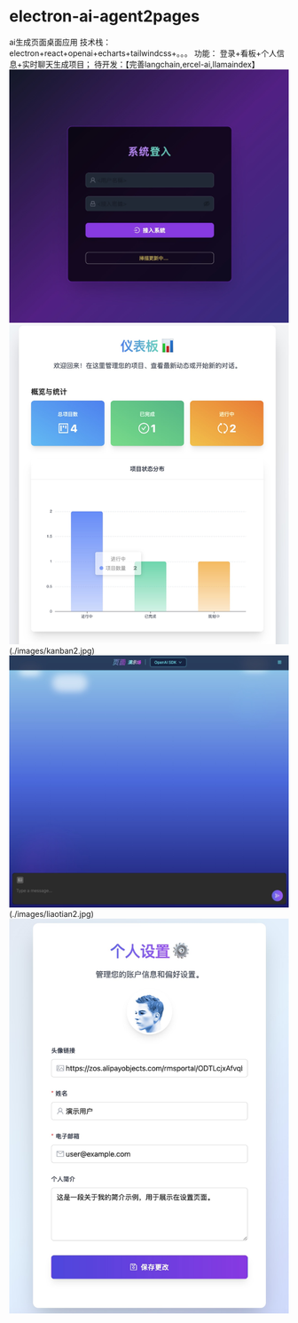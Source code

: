 # electron-ai-agent2pages

ai生成页面桌面应用 技术栈：electron+react+openai+echarts+tailwindcss+。。。
功能： 登录+看板+个人信息+实时聊天生成项目；
待开发：【完善langchain,ercel-ai,llamaindex】
![登录](./images/denglu.jpg)
![看板](./images/kanban1.jpg)(./images/kanban2.jpg)
![聊天生成项目](./images/liaotian.jpg)(./images/liaotian2.jpg)
![个人信息](./images/gerenxinxi.jpg)
